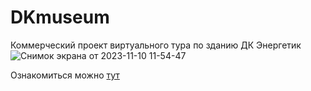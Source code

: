 # DKmuseum

Коммерческий проект виртуального тура по зданию ДК Энергетик
![Снимок экрана от 2023-11-10 11-54-47](https://github.com/4-pm/DKmuseum/assets/80410524/4bf6108b-cb6c-4675-9564-8b27f2992bf4)

Ознакомиться можно [тут](http://dk-energetik.ru/index.php/com-advpoll-submenu-categories/posetitelyam)

